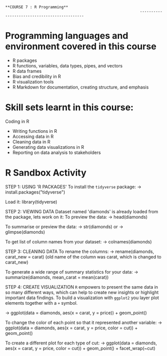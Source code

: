                                                                         **COURSE 7 : R Programming**
                                                                ---------------------------------------------
# Programming languages and environment covered in this course
* R packages
* R functions, variables, data types, pipes, and vectors
* R data frames
* Bias and credibility in R
* R visualization tools
* R Markdown for documentation, creating structure, and emphasis

# Skill sets learnt  in this course:

Coding in R
* Writing functions in R
* Accessing data in R
* Cleaning data in R
* Generating data visualizations in R
* Reporting on data analysis to stakeholders

# R Sandbox Activity
STEP 1: USING 'R PACKAGES'
To install the `tidyverse` package:
-> install.packages("tidyverse")

Load it:
library(tidyverse)

STEP 2: VIEWING DATA
Dataset named 'diamonds' is already loaded from the package, lets work on it:
To preview the data:
-> head(diamonds)

To summarise or preview the data:
-> str(diamonds) 
    or 
-> glimpse(diamonds)

To get list of column names from your dataset:
-> colnames(diamonds)

STEP 3: CLEANING DATA
To rename the columns:
-> rename(diamonds, carat_new = carat)
(old name of the column was carat, which is changed to carat_new)

To generate a wide range of summary statistics for your data:
-> summarize(diamonds, mean_carat = mean(carat))

STEP 4: CREATE VISUALIZATION
`R` empowers to present the same data in so many different ways, which can help to create new insights or highlight important data findings.
To build a visualization with `ggplot2` you layer plot elements together with a `+` symbol.

-> ggplot(data = diamonds, aes(x = carat, y = price)) + geom_point()

To change the color of each point so that it represented another variable:
-> ggplot(data = diamonds, aes(x = carat, y = price, color = cut)) + geom_point()

To create a different plot for each type of cut:
-> ggplot(data = diamonds, aes(x = carat, y = price, color = cut)) + geom_point() + facet_wrap(~cut)

